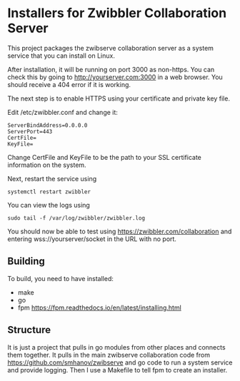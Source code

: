 # Installers for Zwibbler Collaboration Server

This project packages the zwibserve collaboration server as a system service that you can install on Linux.

After installation, it will be running on port 3000 as non-https. You can check this by going to http://yourserver.com:3000 in a web browser. You should receive a 404 error if it is working.

The next step is to enable HTTPS using your certificate and private key file.

Edit /etc/zwibbler.conf and change it:

    ServerBindAddress=0.0.0.0
    ServerPort=443
    CertFile=
    KeyFile=

Change CertFile and KeyFile to be the path to your SSL certificate information on the system.

Next, restart the service using

    systemctl restart zwibbler

You can view the logs using

    sudo tail -f /var/log/zwibbler/zwibbler.log

You should now be able to test using https://zwibbler.com/collaboration and entering wss://yourserver/socket in the URL with no port.

## Building
To build, you need to have installed:

* make
* go
* fpm https://fpm.readthedocs.io/en/latest/installing.html

## Structure
It is just a project that pulls in go modules from other places and connects them together. It pulls in the main zwibserve collaboration code from https://github.com/smhanov/zwibserve and go code to run a system service and provide logging. Then I use a Makefile to tell fpm to create an installer.

